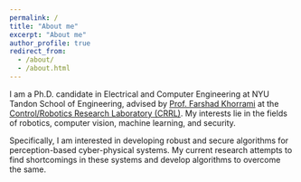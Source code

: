 ```yaml
---
permalink: /
title: "About me"
excerpt: "About me"
author_profile: true
redirect_from: 
  - /about/
  - /about.html
---
```


I am a Ph.D. candidate in Electrical and Computer Engineering at NYU Tandon School of Engineering, advised by [Prof. Farshad Khorrami](https://engineering.nyu.edu/faculty/farshad-khorrami) at the [Control/Robotics Research Laboratory (CRRL)](http://crrl.poly.edu/). My interests lie in the fields of robotics, computer vision, machine learning, and security. 

Specifically, I am interested in developing robust and secure algorithms for perception-based cyber-physical systems. My current research attempts to find shortcomings in these systems and develop algorithms to overcome the same.
